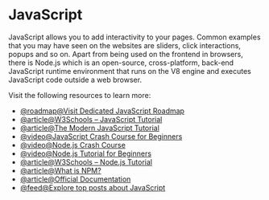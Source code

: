 # JavaScript

JavaScript allows you to add interactivity to your pages. Common examples that you may have seen on the websites are sliders, click interactions, popups and so on. Apart from being used on the frontend in browsers, there is Node.js which is an open-source, cross-platform, back-end JavaScript runtime environment that runs on the V8 engine and executes JavaScript code outside a web browser.

Visit the following resources to learn more:

- [@roadmap@Visit Dedicated JavaScript Roadmap](https://roadmap.sh/javascript)
- [@article@W3Schools – JavaScript Tutorial](https://www.w3schools.com/js/)
- [@article@The Modern JavaScript Tutorial](https://javascript.info/)
- [@video@JavaScript Crash Course for Beginners](https://youtu.be/hdI2bqOjy3c)
- [@video@Node.js Crash Course](https://www.youtube.com/watch?v=fBNz5xF-Kx4)
- [@video@Node.js Tutorial for Beginners](https://www.youtube.com/watch?v=TlB_eWDSMt4)
- [@article@W3Schools – Node.js Tutorial](https://www.w3schools.com/nodejs/)
- [@article@What is NPM?](https://www.w3schools.com/nodejs/nodejs_npm.asp)
- [@article@Official Documentation](https://nodejs.org/en/learn/getting-started/introduction-to-nodejs)
- [@feed@Explore top posts about JavaScript](https://app.daily.dev/tags/javascript?ref=roadmapsh)
